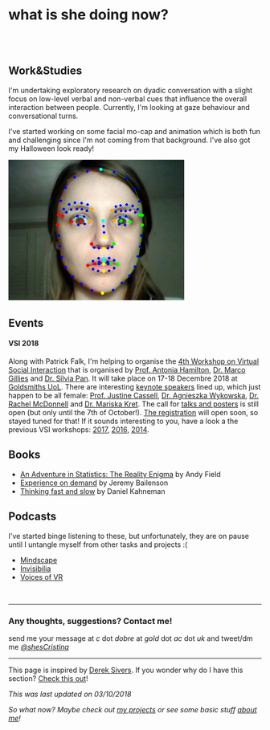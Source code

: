# **what is she doing now?**
<br><br>
## Work&Studies

I'm undertaking exploratory research on dyadic conversation with a slight focus on low-level verbal and non-verbal cues that influence the overall interaction between people. Currently, I'm looking at gaze behaviour and conversational turns.

I've started working on some facial mo-cap and animation which is both fun and challenging since I'm not coming from that background. I've also got my Halloween look ready!

<img src="/assets/img/memarkers.PNG" alt="spooky me" width="350"/>


## Events 
#### VSI 2018
Along with Patrick Falk, I'm helping to organise the [4th Workshop on Virtual Social Interaction](https://sites.google.com/view/vsi2018/home) that is organised by [Prof. Antonia Hamilton](https://www.ucl.ac.uk/icn/research/research-groups/social-neuroscience), [Dr. Marco Gillies](https://www.doc.gold.ac.uk/~mas02mg/MarcoGillies/) and [Dr. Silvia Pan](https://sites.google.com/site/panxueni/). It will take place on 17-18 Decembre 2018 at [Goldsmiths UoL](https://www.gold.ac.uk). There are interesting [keynote speakers](https://sites.google.com/view/vsi2018/confirmed-speakers) lined up, which just happen to be all female: [Prof. Justine Cassell](http://www.justinecassell.com/), [Dr. Agnieszka Wykowska](https://www.iit.it/people/agnieszka-wykowska), [Dr. Rachel McDonnell](https://www.scss.tcd.ie/Rachel.McDonnell/) and [Dr. Mariska Kret](http://www.mariskakret.com/). 
The call for [talks and posters](https://sites.google.com/view/vsi2018/call-for-submissions)  is still open (but only until the 7th of October!). [The registration](https://sites.google.com/view/vsi2018/registration) will open soon, so stayed tuned for that!
If it sounds interesting to you, have a look a the previous VSI workshops: [2017](https://sites.google.com/view/vsi2017), [2016](https://sites.google.com/site/virtualsocialworkshop2016/), [2014](https://sites.google.com/site/virtualsocialworkshop/).


## Books

* [An Adventure in Statistics: The Reality Enigma](https://www.amazon.co.uk/Adventure-Statistics-Reality-Enigma/dp/1446210456/) by  Andy Field
* [Experience on demand](https://www.amazon.co.uk/Experience-Demand-Virtual-Reality-Works/dp/0393253694) by Jeremy Bailenson
* [Thinking fast and slow](https://www.amazon.co.uk/Thinking-Fast-Slow-Daniel-Kahneman/dp/0606275649) by  Daniel Kahneman


## Podcasts

I've started binge listening to these, but unfortunately, they are on pause until I untangle myself from other tasks and projects :( 
* [Mindscape](https://www.preposterousuniverse.com/podcast/2018/07/02/welcome-to-the-mindscape-podcast/)
* [Invisibilia](https://www.npr.org/invisibilia/)
* [Voices of VR](http://voicesofvr.com/)

<br>

---

### Any thoughts, suggestions? Contact me!
send me your message at *c* dot *dobre* at *gold* dot *ac* dot *uk* 
and tweet/dm me *[@shesCristina](https://twitter.com/shesCristina)*

---

This page is inspired by [Derek Sivers](https://sivers.org/).  If you wonder why do I have this section?  [Check this out](https://nownownow.com/about)! 

*This was last updated on 03/10/2018*

*So what now? Maybe check out [my projects](https://cristinadobre.github.io/projects.html) or see some basic stuff [about me](https://cristinadobre.github.io/)!*
